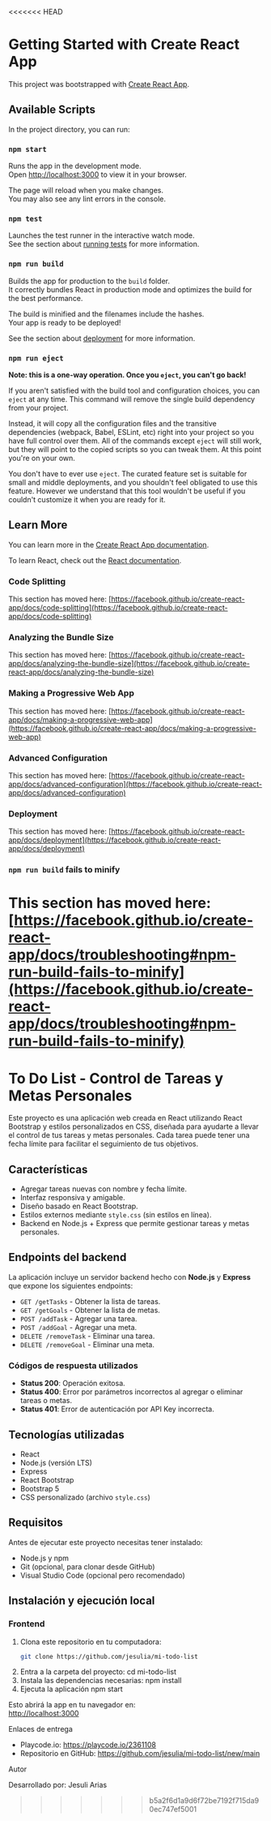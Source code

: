 <<<<<<< HEAD
# Getting Started with Create React App

This project was bootstrapped with [Create React App](https://github.com/facebook/create-react-app).

## Available Scripts

In the project directory, you can run:

### `npm start`

Runs the app in the development mode.\
Open [http://localhost:3000](http://localhost:3000) to view it in your browser.

The page will reload when you make changes.\
You may also see any lint errors in the console.

### `npm test`

Launches the test runner in the interactive watch mode.\
See the section about [running tests](https://facebook.github.io/create-react-app/docs/running-tests) for more information.

### `npm run build`

Builds the app for production to the `build` folder.\
It correctly bundles React in production mode and optimizes the build for the best performance.

The build is minified and the filenames include the hashes.\
Your app is ready to be deployed!

See the section about [deployment](https://facebook.github.io/create-react-app/docs/deployment) for more information.

### `npm run eject`

**Note: this is a one-way operation. Once you `eject`, you can't go back!**

If you aren't satisfied with the build tool and configuration choices, you can `eject` at any time. This command will remove the single build dependency from your project.

Instead, it will copy all the configuration files and the transitive dependencies (webpack, Babel, ESLint, etc) right into your project so you have full control over them. All of the commands except `eject` will still work, but they will point to the copied scripts so you can tweak them. At this point you're on your own.

You don't have to ever use `eject`. The curated feature set is suitable for small and middle deployments, and you shouldn't feel obligated to use this feature. However we understand that this tool wouldn't be useful if you couldn't customize it when you are ready for it.

## Learn More

You can learn more in the [Create React App documentation](https://facebook.github.io/create-react-app/docs/getting-started).

To learn React, check out the [React documentation](https://reactjs.org/).

### Code Splitting

This section has moved here: [https://facebook.github.io/create-react-app/docs/code-splitting](https://facebook.github.io/create-react-app/docs/code-splitting)

### Analyzing the Bundle Size

This section has moved here: [https://facebook.github.io/create-react-app/docs/analyzing-the-bundle-size](https://facebook.github.io/create-react-app/docs/analyzing-the-bundle-size)

### Making a Progressive Web App

This section has moved here: [https://facebook.github.io/create-react-app/docs/making-a-progressive-web-app](https://facebook.github.io/create-react-app/docs/making-a-progressive-web-app)

### Advanced Configuration

This section has moved here: [https://facebook.github.io/create-react-app/docs/advanced-configuration](https://facebook.github.io/create-react-app/docs/advanced-configuration)

### Deployment

This section has moved here: [https://facebook.github.io/create-react-app/docs/deployment](https://facebook.github.io/create-react-app/docs/deployment)

### `npm run build` fails to minify

This section has moved here: [https://facebook.github.io/create-react-app/docs/troubleshooting#npm-run-build-fails-to-minify](https://facebook.github.io/create-react-app/docs/troubleshooting#npm-run-build-fails-to-minify)
=======
# To Do List - Control de Tareas y Metas Personales

Este proyecto es una aplicación web creada en React utilizando React Bootstrap y estilos personalizados en CSS, diseñada para ayudarte a llevar el control de tus tareas y metas personales. Cada tarea puede tener una fecha límite para facilitar el seguimiento de tus objetivos.

## Características

- Agregar tareas nuevas con nombre y fecha límite.
- Interfaz responsiva y amigable.
- Diseño basado en React Bootstrap.
- Estilos externos mediante `style.css` (sin estilos en línea).
- Backend en Node.js + Express que permite gestionar tareas y metas personales.

## Endpoints del backend

La aplicación incluye un servidor backend hecho con **Node.js** y **Express** que expone los siguientes endpoints:

- `GET /getTasks` - Obtener la lista de tareas.
- `GET /getGoals` - Obtener la lista de metas.
- `POST /addTask` - Agregar una tarea.
- `POST /addGoal` - Agregar una meta.
- `DELETE /removeTask` - Eliminar una tarea.
- `DELETE /removeGoal` - Eliminar una meta.

### Códigos de respuesta utilizados

- **Status 200**: Operación exitosa.
- **Status 400**: Error por parámetros incorrectos al agregar o eliminar tareas o metas.
- **Status 401**: Error de autenticación por API Key incorrecta.

## Tecnologías utilizadas

- React
- Node.js (versión LTS)
- Express
- React Bootstrap
- Bootstrap 5
- CSS personalizado (archivo `style.css`)

## Requisitos

Antes de ejecutar este proyecto necesitas tener instalado:

- Node.js y npm
- Git (opcional, para clonar desde GitHub)
- Visual Studio Code (opcional pero recomendado)

## Instalación y ejecución local

### Frontend

1. Clona este repositorio en tu computadora:
   ```bash
   git clone https://github.com/jesulia/mi-todo-list

2. Entra a la carpeta del proyecto:
cd mi-todo-list
3. Instala las dependencias necesarias:
npm install
4. Ejecuta la aplicación
npm start

Esto abrirá la app en tu navegador en:  
[http://localhost:3000](http://localhost:3000)

Enlaces de entrega

- Playcode.io: https://playcode.io/2361108
- Repositorio en GitHub: https://github.com/jesulia/mi-todo-list/new/main

Autor

Desarrollado por: Jesuli Arias

>>>>>>> b5a2f6d1a9d6f72be7192f715da90ec747ef5001
